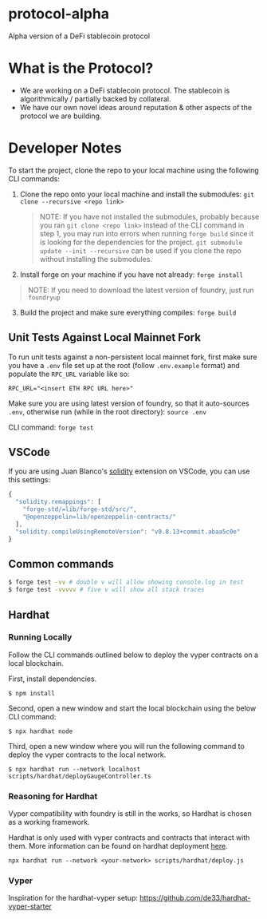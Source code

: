 # protocol-alpha

Alpha version of a DeFi stablecoin protocol

# What is the Protocol?

- We are working on a DeFi stablecoin protocol. The stablecoin is algorithmically / partially backed by collateral.
- We have our own novel ideas around reputation & other aspects of the protocol we are building.

# Developer Notes

To start the project, clone the repo to your local machine using the following CLI commands:

1. Clone the repo onto your local machine and install the submodules: `git clone --recursive <repo link>`

   > NOTE: If you have not installed the submodules, probably because you ran `git clone <repo link>` instead of the CLI command in step 1, you may run into errors when running `forge build` since it is looking for the dependencies for the project. `git submodule update --init --recursive` can be used if you clone the repo without installing the submodules.

2. Install forge on your machine if you have not already: `forge install`

> NOTE: If you need to download the latest version of foundry, just run `foundryup` 

3. Build the project and make sure everything compiles: `forge build`

## Unit Tests Against Local Mainnet Fork

To run unit tests against a non-persistent local mainnet fork, first make sure you have a `.env` file set up at the root (follow `.env.example` format) and populate the `RPC_URL` variable like so:

`RPC_URL="<insert ETH RPC URL here>"`

Make sure you are using latest version of foundry, so that it auto-sources `.env`, otherwise run (while in the root directory): `source .env`

CLI command: `forge test`

## VSCode

If you are using Juan Blanco's [solidity](https://marketplace.visualstudio.com/items?itemName=JuanBlanco.solidity) extension on VSCode, you can use this settings:

```ts
{
  "solidity.remappings": [
    "forge-std/=lib/forge-std/src/",
    "@openzeppelin=lib/openzeppelin-contracts/"
  ],
  "solidity.compileUsingRemoteVersion": "v0.8.13+commit.abaa5c0e"
}
```

## Common commands

```bash
$ forge test -vv # double v will allow showing console.log in test
$ forge test -vvvvv # five v will show all stack traces
```

## Hardhat

### Running Locally

Follow the CLI commands outlined below to deploy the vyper contracts on a local blockchain.

First, install dependencies.
```
$ npm install
```

Second, open a new window and start the local blockchain using the below CLI command:
```
$ npx hardhat node
```

Third, open a new window where you will run the following command to deploy the vyper contracts to the local network.

```
$ npx hardhat run --network localhost scripts/hardhat/deployGaugeController.ts
```

### Reasoning for Hardhat

Vyper compatibility with foundry is still in the works, so Hardhat is chosen as a working framework.

Hardhat is only used with vyper contracts and contracts that interact with them. More information can be found on hardhat deployment [here](https://hardhat.org/hardhat-runner/docs/guides/deploying).

```
npx hardhat run --network <your-network> scripts/hardhat/deploy.js
```

### Vyper

Inspiration for the hardhat-vyper setup: https://github.com/de33/hardhat-vyper-starter
